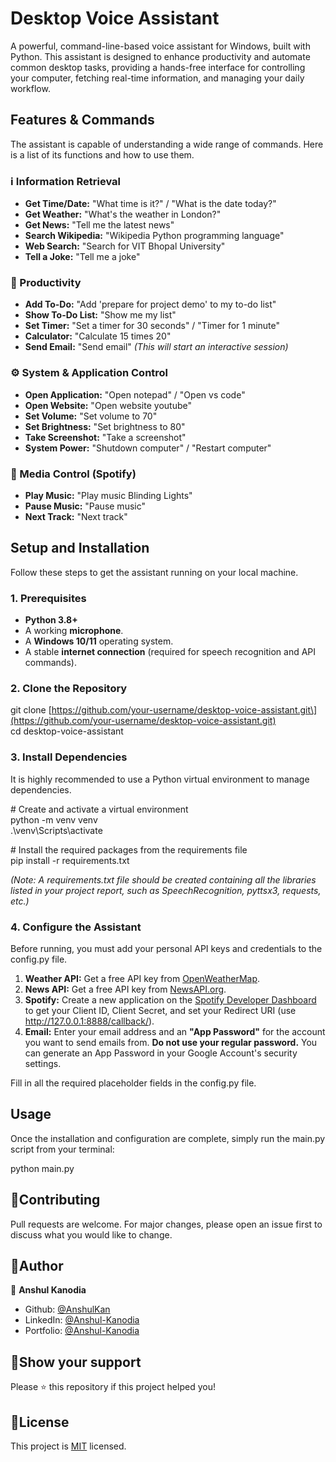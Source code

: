 # **Desktop Voice Assistant**

A powerful, command-line-based voice assistant for Windows, built with Python. This assistant is designed to enhance productivity and automate common desktop tasks, providing a hands-free interface for controlling your computer, fetching real-time information, and managing your daily workflow.

## **Features & Commands**

The assistant is capable of understanding a wide range of commands. Here is a list of its functions and how to use them.

### **ℹ️ Information Retrieval**

* **Get Time/Date:** "What time is it?" / "What is the date today?"  
* **Get Weather:** "What's the weather in London?"  
* **Get News:** "Tell me the latest news"  
* **Search Wikipedia:** "Wikipedia Python programming language"  
* **Web Search:** "Search for VIT Bhopal University"  
* **Tell a Joke:** "Tell me a joke"

### **🚀 Productivity**

* **Add To-Do:** "Add 'prepare for project demo' to my to-do list"  
* **Show To-Do List:** "Show me my list"  
* **Set Timer:** "Set a timer for 30 seconds" / "Timer for 1 minute"  
* **Calculator:** "Calculate 15 times 20"  
* **Send Email:** "Send email" *(This will start an interactive session)*

### **⚙️ System & Application Control**

* **Open Application:** "Open notepad" / "Open vs code"  
* **Open Website:** "Open website youtube"  
* **Set Volume:** "Set volume to 70"  
* **Set Brightness:** "Set brightness to 80"  
* **Take Screenshot:** "Take a screenshot"  
* **System Power:** "Shutdown computer" / "Restart computer"

### **🎵 Media Control (Spotify)**

* **Play Music:** "Play music Blinding Lights"  
* **Pause Music:** "Pause music"  
* **Next Track:** "Next track"

## **Setup and Installation**

Follow these steps to get the assistant running on your local machine.

### **1\. Prerequisites**

* **Python 3.8+**  
* A working **microphone**.  
* A **Windows 10/11** operating system.  
* A stable **internet connection** (required for speech recognition and API commands).

### **2\. Clone the Repository**

git clone \[https://github.com/your-username/desktop-voice-assistant.git\](https://github.com/your-username/desktop-voice-assistant.git)  
cd desktop-voice-assistant

### **3\. Install Dependencies**

It is highly recommended to use a Python virtual environment to manage dependencies.

\# Create and activate a virtual environment  
python \-m venv venv  
.\\venv\\Scripts\\activate

\# Install the required packages from the requirements file  
pip install \-r requirements.txt

*(Note: A requirements.txt file should be created containing all the libraries listed in your project report, such as SpeechRecognition, pyttsx3, requests, etc.)*

### **4\. Configure the Assistant**

Before running, you must add your personal API keys and credentials to the config.py file.

1. **Weather API:** Get a free API key from [OpenWeatherMap](https://openweathermap.org/api).  
2. **News API:** Get a free API key from [NewsAPI.org](https://newsapi.org/).  
3. **Spotify:** Create a new application on the [Spotify Developer Dashboard](https://developer.spotify.com/dashboard/) to get your Client ID, Client Secret, and set your Redirect URI (use http://127.0.0.1:8888/callback/).  
4. **Email:** Enter your email address and an **"App Password"** for the account you want to send emails from. **Do not use your regular password.** You can generate an App Password in your Google Account's security settings.

Fill in all the required placeholder fields in the config.py file.

## **Usage**

Once the installation and configuration are complete, simply run the main.py script from your terminal:

python main.py  

## 📌Contributing

Pull requests are welcome. For major changes, please open an issue first to discuss what you would like to change.

## 📌Author

👤 **Anshul Kanodia**

- Github: [@AnshulKan](https://github.com/AnshulKan)
- LinkedIn: [@Anshul-Kanodia](https://www.linkedin.com/in/anshulkanodia/)
- Portfolio: [@Anshul-Kanodia](https://anshulkan.vercel.app/)

## 📌Show your support

Please ⭐️ this repository if this project helped you!

## 📌License

This project is [MIT](https://choosealicense.com/licenses/mit/) licensed.
